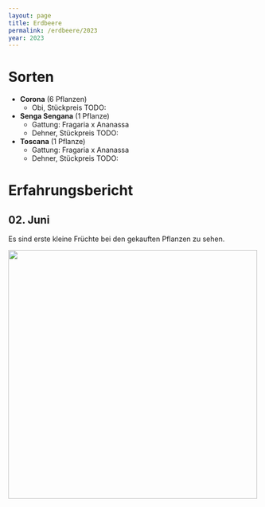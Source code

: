 ```yaml
---
layout: page
title: Erdbeere
permalink: /erdbeere/2023
year: 2023
---
```


# Sorten

- **Corona** (6 Pflanzen)
    - Obi, Stückpreis TODO:
- **Senga Sengana** (1 Pflanze)
    - Gattung: Fragaria x Ananassa
    - Dehner, Stückpreis TODO:
- **Toscana** (1 Pflanze)
    - Gattung: Fragaria x Ananassa
    - Dehner, Stückpreis TODO:


# Erfahrungsbericht
## 02. Juni
Es sind erste kleine Früchte bei den gekauften Pflanzen zu sehen.

<img src="/plants/images/erdbeere/02-06-2023_erste_fruechte.jpeg" width="500">